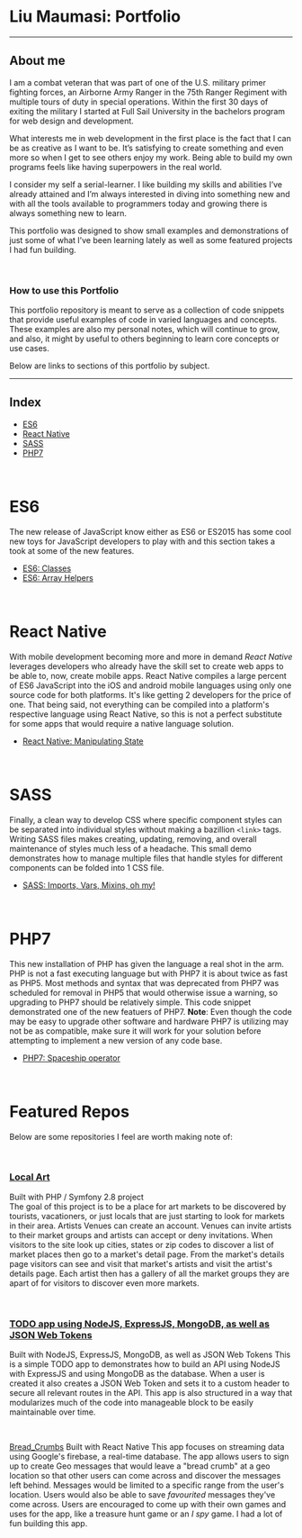 
# Liu Maumasi: Portfolio

---

## About me
I am a combat veteran that was part of one of the U.S. military primer fighting forces, an Airborne Army Ranger in the 75th Ranger Regiment with multiple tours of duty in special operations. Within the first 30 days of exiting the military I started at Full Sail University in the bachelors program for web design and development. <br>

What interests me in web development in the first place is the fact that I can be as creative as I want to be. It’s satisfying to create something and even more so when I get to see others enjoy my work. Being able to build my own programs feels like having superpowers in the real world. <br>

I consider my self a serial-learner. I like building my skills and abilities I’ve already attained and I’m always interested in diving into something new and with all the tools available to programmers today and growing there is always something new to learn. <br>

This portfolio was designed to show small examples and demonstrations of just some of what I’ve been learning lately as well as some featured projects I had fun building. <br>


<br>

### How to use this Portfolio
This portfolio repository is meant to serve as a collection of code snippets that provide useful examples of code in varied languages and concepts. These examples are also my personal notes, which will continue to grow, and also, it might by useful to others beginning to learn core concepts or use cases.
<br>

Below are links to sections of this portfolio by subject. <br>

---

## Index
- [ES6](#user-content-es6)
- [React Native](#user-content-react-native)
- [SASS](#user-content-sass)
- [PHP7](#user-content-php7)
<br>

# ES6
The new release of JavaScript know either as ES6 or ES2015 has some cool new toys for JavaScript developers to play with and this section takes a took at some of the new features.
- [ES6: Classes](https://github.com/Maumasi/Portfolio/tree/master/ES6/classes)
- [ES6: Array Helpers](https://github.com/Maumasi/Portfolio/tree/master/ES6/arrayHelpers)
<br>

# React Native
With mobile development becoming more and more in demand *React Native* leverages developers who already have the skill set to create web apps to be able to, now, create mobile apps. React Native compiles a large percent of ES6 JavaScript into the iOS and android mobile languages using only one source code for both platforms. It's like getting 2 developers for the price of one. That being said, not everything can be compiled into a platform's respective language using React Native, so this is not a perfect substitute for some apps that would require a native language solution.
- [React Native: Manipulating State](https://github.com/Maumasi/Portfolio/tree/master/React_Native/state_with_components)
<br>

# SASS
Finally, a clean way to develop CSS where specific component styles can be separated into individual styles without making a bazillion `<link>` tags. Writing SASS files makes creating, updating, removing, and overall maintenance of styles much less of a headache. This small demo demonstrates how to manage multiple files that handle styles for different components can be folded into 1 CSS file.
- [SASS: Imports, Vars, Mixins, oh my!](https://github.com/Maumasi/Portfolio/tree/master/SASS)
<br>

# PHP7
This new installation of PHP has given the language a real shot in the arm. PHP is not a fast executing language but with PHP7 it is about twice as fast as PHP5. Most methods and syntax that was deprecated from PHP7 was scheduled for removal in PHP5 that would otherwise issue a warning, so upgrading to PHP7 should be relatively simple. This code snippet demonstrated one of the new featuers of PHP7. **Note**: Even though the code may be easy to upgrade other software and hardware PHP7 is utilizing may not be as compatible, make sure it will work for your solution before attempting to implement a new version of any code base.
- [PHP7: Spaceship operator](https://github.com/Maumasi/Portfolio/tree/master/PHP7/spaceshipOperator)
<br>

# Featured Repos
Below are some repositories I feel are worth making note of:

<br>

### **[Local Art](https://github.com/Maumasi/local_art)**
Built with PHP / Symfony 2.8 project <br>
The goal of this project is to be a place for art markets to be discovered by tourists, vacationers, or just locals that are just starting to look for markets in their area. Artists Venues can create an account. Venues can invite artists to their market groups and artists can accept or deny invitations. When visitors to the site look up cities, states or zip codes to discover a list of market places then go to a market's detail page. From the market's details page visitors can see and visit that market's artists and visit the artist's details page. Each artist then has a gallery of all the market groups they are apart of for visitors to discover even more markets.

<br>

### **[TODO app using NodeJS, ExpressJS, MongoDB, as well as JSON Web Tokens](https://github.com/Maumasi/MEAN_2.0)**
Built with NodeJS, ExpressJS, MongoDB, as well as JSON Web Tokens
This is a simple TODO app to demonstrates how to build an API using NodeJS with ExpressJS and using MongoDB as the database. When a user is created it also creates a JSON Web Token and sets it to a custom header to secure all relevant routes in the API. This app is also structured in a way that modularizes much of the code into manageable block to be easily maintainable over time.

<br>

[Bread_Crumbs](https://github.com/Maumasi/Bread_Crumbs)
Built with React Native
This app focuses on streaming data using Google's firebase, a real-time database. The app allows users to sign up to create Geo messages that would leave a "bread crumb" at a geo location so that other users can come across and discover the messages left behind. Messages would be limited to a specific range from the user's location. Users would also be able to save *favourited* messages they've come across. Users are encouraged to come up with their own games and uses for the app, like a treasure hunt game or an *I spy* game. I had a lot of fun building this app.
